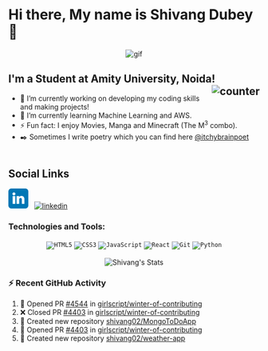 # Hi there, My name is Shivang Dubey🙏

<div align="center">
<img src="https://i.giphy.com/media/836HiJc7pgzy8iNXCn/giphy.gif" height="360px" width="640px" alt="gif"/>
</div>

## I'm a Student at Amity University, Noida!<img src="https://komarev.com/ghpvc/?username=shivang02" alt="counter" align="right"/>

- 🔭 I’m currently working on developing my coding skills and making projects!
- 🌱 I’m currently learning Machine Learning and AWS.
- ⚡ Fun fact: I enjoy Movies, Manga and Minecraft (The M<sup>3</sup> combo).
- ✒️ Sometimes I write poetry which you can find here <a href="https://www.instagram.com/itchybrainpoet/" target="_blank">@itchybrainpoet</a>
<br><br>

## Social Links

<a href="https://www.linkedin.com/in/shivang-dubey-570799190/" target="_blank"><img alt="linkedin" height="40px" width="40px" src="https://raw.githubusercontent.com/edent/SuperTinyIcons/master/images/svg/linkedin.svg"/></a>&nbsp;&nbsp;
<a href = "mailto: shivangdubey9900@gmail.com"><img alt="linkedin" height="40px" width="40px" src="https://raw.githubusercontent.com/get-icon/geticon/master/icons/google-gmail.svg"/></a>

### Technologies and Tools:

<div align="center">
<code><img alt="HTML5" height="40px" width="40px" src="https://raw.githubusercontent.com/tomchen/stack-icons/master/logos/html-5.svg" title="HTML5"/></code>
<code><img alt="CSS3" height="40px" width="40px" src="https://raw.githubusercontent.com/tomchen/stack-icons/master/logos/css-3.svg" title="CSS3"/></code>
<code><img alt="JavaScript" height="40px" width="40px" src="https://raw.githubusercontent.com/get-icon/geticon/master/icons/javascript.svg" title="JavaScript"/></code>
 <code><img alt="React" width="40px" height="40px" src="https://github.com/get-icon/geticon/raw/master/icons/react.svg" title="React" ></code>
<code><img alt="Git" height="40px" width="40px" src="https://raw.githubusercontent.com/tomchen/stack-icons/master/logos/git-icon.svg" title="Git"/></code>
<code><img alt="Python" width="40px" height="40px" src="https://github.com/get-icon/geticon/raw/master/icons/python.svg" title="Python" ></code>
</div>
<br>
<div align="center">
<img  alt="Shivang's Stats" src="https://github-readme-stats.vercel.app/api?username=shivang02&show_icons=true&bg_color=FFFFFF&title_color=003140&icon_color=003140&text_color=0486AA" title="Stats"/>
</div>

### ⚡ Recent GitHub Activity

<!--RECENT_ACTIVITY:start-->
1. 💪 Opened PR [#4544](https://github.com/girlscript/winter-of-contributing/pull/4544) in [girlscript/winter-of-contributing](https://github.com/girlscript/winter-of-contributing)
2. ❌ Closed PR [#4403](https://github.com/girlscript/winter-of-contributing/pull/4403) in [girlscript/winter-of-contributing](https://github.com/girlscript/winter-of-contributing)
3. 📔 Created new repository [shivang02/MongoToDoApp](https://github.com/shivang02/MongoToDoApp)
4. 💪 Opened PR [#4403](https://github.com/girlscript/winter-of-contributing/pull/4403) in [girlscript/winter-of-contributing](https://github.com/girlscript/winter-of-contributing)
5. 📔 Created new repository [shivang02/weather-app](https://github.com/shivang02/weather-app)
<!--RECENT_ACTIVITY:end-->
